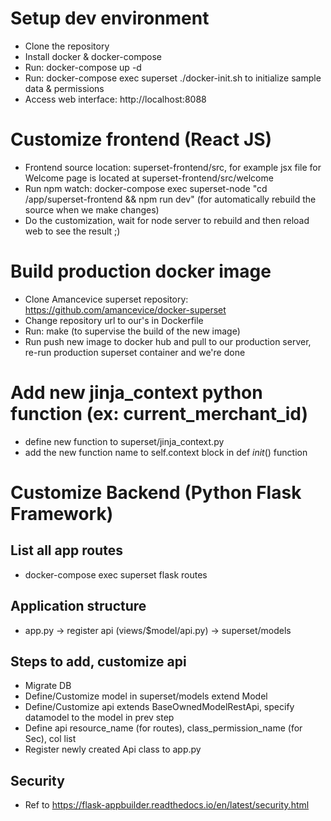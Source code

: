 # Setup dev environment
- Clone the repository
- Install docker & docker-compose
- Run: docker-compose up -d
- Run: docker-compose exec superset ./docker-init.sh to initialize sample data & permissions
- Access web interface: http://localhost:8088

# Customize frontend (React JS)
- Frontend source location: superset-frontend/src, for example jsx file for Welcome page is located at superset-frontend/src/welcome
- Run npm watch: docker-compose exec superset-node "cd /app/superset-frontend && npm run dev" (for automatically rebuild the source when we make changes)
- Do the customization, wait for node server to rebuild and then reload web to see the result ;)

# Build production docker image
- Clone Amancevice superset repository: https://github.com/amancevice/docker-superset
- Change repository url to our's in Dockerfile
- Run: make (to supervise the build of the new image)
- Run push new image to docker hub and pull to our production server, re-run production superset container and we're done

# Add new jinja_context python function (ex: current_merchant_id)
- define new function to superset/jinja_context.py
- add the new function name to self.context block in def _init_() function

# Customize Backend (Python Flask Framework)
## List all app routes
- docker-compose exec superset flask routes
## Application structure
- app.py -> register api (views/$model/api.py) -> superset/models
## Steps to add, customize api
- Migrate DB
- Define/Customize model in superset/models extend Model
- Define/Customize api extends BaseOwnedModelRestApi, specify datamodel to the model in prev step
- Define api resource_name (for routes), class_permission_name (for Sec), col list
- Register newly created Api class to app.py
## Security
- Ref to https://flask-appbuilder.readthedocs.io/en/latest/security.html
